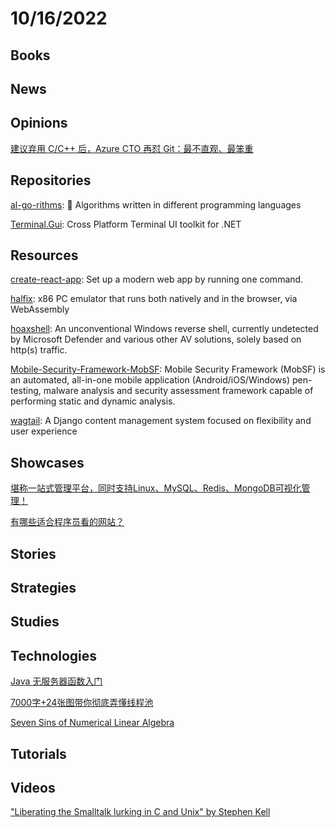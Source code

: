 # 10/16/2022

## Books

## News

## Opinions
[建议弃用 C/C++ 后，Azure CTO 再怼 Git：最不直观、最笨重](https://www.oschina.net/news/213324/markrussinovich-git)

## Repositories
[al-go-rithms](https://github.com/ZoranPandovski/al-go-rithms): 🎵 Algorithms written in different programming languages

[Terminal.Gui](https://github.com/gui-cs/Terminal.Gui): Cross Platform Terminal UI toolkit for .NET

## Resources
[create-react-app](https://github.com/facebook/create-react-app): Set up a modern web app by running one command.

[halfix](https://github.com/nepx/halfix): x86 PC emulator that runs both natively and in the browser, via WebAssembly

[hoaxshell](https://github.com/t3l3machus/hoaxshell): An unconventional Windows reverse shell, currently undetected by Microsoft Defender and various other AV solutions, solely based on http(s) traffic.

[Mobile-Security-Framework-MobSF](https://github.com/MobSF/Mobile-Security-Framework-MobSF): Mobile Security Framework (MobSF) is an automated, all-in-one mobile application (Android/iOS/Windows) pen-testing, malware analysis and security assessment framework capable of performing static and dynamic analysis.

[wagtail](https://github.com/wagtail/wagtail): A Django content management system focused on flexibility and user experience

## Showcases
[堪称一站式管理平台，同时支持Linux、MySQL、Redis、MongoDB可视化管理！](https://juejin.cn/post/7152690720178962440)

[有哪些适合程序员看的网站？](https://juejin.cn/post/7153529332332232712)

## Stories

## Strategies

## Studies

## Technologies
[Java 无服务器函数入门](https://linux.cn/article-15111-1.html)

[7000字+24张图带你彻底弄懂线程池](https://mp.weixin.qq.com/s/thZGKXqV8EgqjLL3JQHlEg)

[Seven Sins of Numerical Linear Algebra](https://nhigham.com/2022/10/11/seven-sins-of-numerical-linear-algebra/)

## Tutorials

## Videos
["Liberating the Smalltalk lurking in C and Unix" by Stephen Kell](https://www.youtube.com/watch?v=LwicN2u6Dro)
